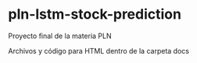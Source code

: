# pln-lstm-stock-prediction
Proyecto final de la materia PLN

Archivos y código para HTML dentro de la carpeta docs
